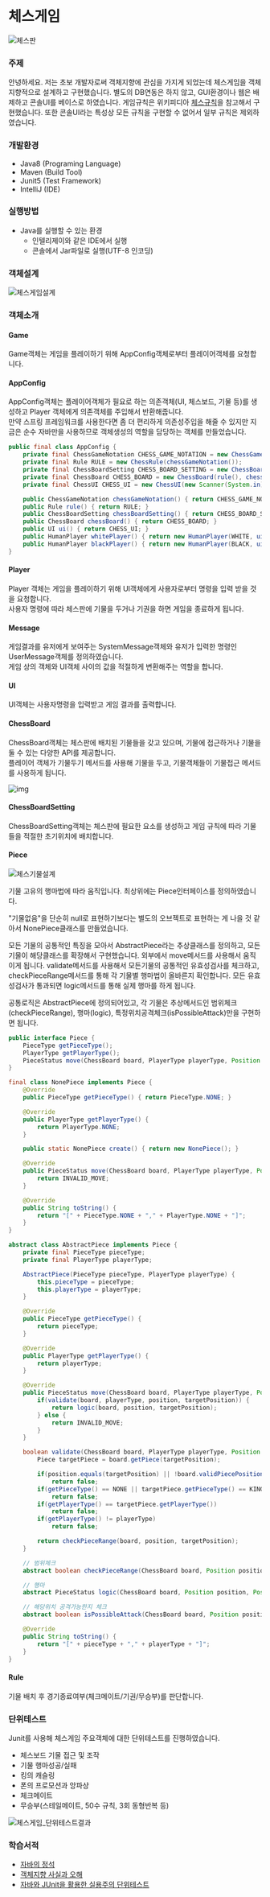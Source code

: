 체스게임
===============

![체스판](https://user-images.githubusercontent.com/35022991/124528773-00f30100-de44-11eb-9dfd-196dcf3f84d2.PNG)

### 주제
안녕하세요. 저는 초보 개발자로써 객체지향에 관심을 가지게 되었는데 
체스게임을 객체지향적으로 설계하고 구현했습니다.
별도의 DB연동은 하지 않고, GUI환경이나 웹은 배제하고 콘솔UI를 베이스로 하였습니다.
게임규칙은 위키피디아 [체스규칙](https://ko.wikipedia.org/wiki/%EC%B2%B4%EC%8A%A4_%EA%B7%9C%EC%B9%99 "체스규칙")을 참고해서 구현했습니다. 
또한 콘솔UI라는 특성상 모든 규칙을 구현할 수 없어서 일부 규칙은 제외하였습니다.

### 개발환경
* Java8 (Programing Language)   
* Maven (Build Tool)   
* Junit5 (Test Framework)   
* IntelliJ (IDE)  

### 실행방법
* Java를 실행할 수 있는 환경
    * 인텔리제이와 같은 IDE에서 실행
    * 콘솔에서 Jar파일로 실행(UTF-8 인코딩)

### 객체설계
![체스게임설계](https://user-images.githubusercontent.com/35022991/124465955-02cfac80-ddd1-11eb-8d11-601673c5f4a9.png)

### 객체소개

#### Game
Game객체는 게임을 플레이하기 위해 AppConfig객체로부터 플레이어객체를 요청합니다.

#### AppConfig
AppConfig객체는 플레이어객체가 필요로 하는 의존객체(UI, 체스보드, 기물 등)를 생성하고 
Player 객체에게 의존객체를 주입해서 반환해줍니다.  
만약 스프링 프레임워크를 사용한다면 좀 더 편리하게 의존성주입을 해줄 수 있지만 
지금은 순수 자바만을 사용하므로 객체생성의 역할을 담당하는 객체를 만들었습니다.

```java
public final class AppConfig {
    private final ChessGameNotation CHESS_GAME_NOTATION = new ChessGameNotation();
    private final Rule RULE = new ChessRule(chessGameNotation());
    private final ChessBoardSetting CHESS_BOARD_SETTING = new ChessBoardSetting();
    private final ChessBoard CHESS_BOARD = new ChessBoard(rule(), chessBoardSetting().create());
    private final ChessUI CHESS_UI = new ChessUI(new Scanner(System.in), new BoardPrinter(), new ConsoleFormatter());

    public ChessGameNotation chessGameNotation() { return CHESS_GAME_NOTATION; }
    public Rule rule() { return RULE; }
    public ChessBoardSetting chessBoardSetting() { return CHESS_BOARD_SETTING; }
    public ChessBoard chessBoard() { return CHESS_BOARD; }
    public UI ui() { return CHESS_UI; }
    public HumanPlayer whitePlayer() { return new HumanPlayer(WHITE, ui(), chessBoard()); }
    public HumanPlayer blackPlayer() { return new HumanPlayer(BLACK, ui(), chessBoard()); }
}
```

#### Player
Player 객체는 게임을 플레이하기 위해 UI객체에게 사용자로부터 명령을 입력 받을 것을 요청합니다.  
사용자 명령에 따라 체스판에 기물을 두거나 기권을 하면 게임을 종료하게 됩니다.

#### Message
게임결과를 유저에게 보여주는 SystemMessage객체와 유저가 입력한 명령인 UserMessage객체를 정의하였습니다.  
게임 상의 객체와 UI객체 사이의 값을 적절하게 변환해주는 역할을 합니다.

#### UI
UI객체는 사용자명령을 입력받고 게임 결과를 출력합니다.

#### ChessBoard
ChessBoard객체는 체스판에 배치된 기물들을 갖고 있으며, 기물에 접근하거나 기물을 둘 수 있는 다양한 API를 제공합니다.  
플레이어 객체가 기물두기 메서드를 사용해 기물을 두고, 기물객체들이 기물접근 메서드를 사용하게 됩니다.

![img](https://user-images.githubusercontent.com/35022991/126866643-75cc33bb-0392-407f-99b5-59815f56d7f1.png)

#### ChessBoardSetting
ChessBoardSetting객체는 체스판에 필요한 요소를 생성하고 게임 규칙에 따라 기물들을
적절한 초기위치에 배치합니다.

#### Piece
![체스기물설계](https://user-images.githubusercontent.com/35022991/124468974-ba19f280-ddd4-11eb-82ba-c76b45db84b9.PNG)

기물 고유의 행마법에 따라 움직입니다. 최상위에는 Piece인터페이스를 정의하였습니다.

"기물없음"을 단순히 null로 표현하기보다는 별도의 오브젝트로 표현하는 게 나을 것 같아서 
NonePiece클래스를 만들었습니다. 

모든 기물의 공통적인 특징을 모아서 AbstractPiece라는 추상클래스를 정의하고, 
모든 기물이 해당클래스를 확장해서 구현했습니다. 외부에서 move메서드를 사용해서 
움직이게 됩니다. validate메서드를 사용해서 모든기물의 공통적인 유효성검사를 체크하고, 
checkPieceRange메서드를 통해 각 기물별 행마법이 올바른지 확인합니다. 모든 유효성검사가
통과되면 logic메서드를 통해 실제 행마를 하게 됩니다.

공통로직은 AbstractPiece에 정의되어있고, 
각 기물은 추상메서드인 범위체크(checkPieceRange), 행마(logic), 
특정위치공격체크(isPossibleAttack)만을 구현하면 됩니다.

```java
public interface Piece {
    PieceType getPieceType();
    PlayerType getPlayerType();
    PieceStatus move(ChessBoard board, PlayerType playerType, Position position, Position targetPosition);
}

```
```java
final class NonePiece implements Piece {
    @Override
    public PieceType getPieceType() { return PieceType.NONE; }

    @Override
    public PlayerType getPlayerType() {
        return PlayerType.NONE;
    }

    public static NonePiece create() { return new NonePiece(); }

    @Override
    public PieceStatus move(ChessBoard board, PlayerType playerType, Position position, Position targetPosition) {
        return INVALID_MOVE;
    }

    @Override
    public String toString() {
        return "[" + PieceType.NONE + "," + PlayerType.NONE + "]";
    }
}
```
```java
abstract class AbstractPiece implements Piece {
    private final PieceType pieceType;
    private final PlayerType playerType;

    AbstractPiece(PieceType pieceType, PlayerType playerType) {
        this.pieceType = pieceType;
        this.playerType = playerType;
    }

    @Override
    public PieceType getPieceType() {
        return pieceType;
    }

    @Override
    public PlayerType getPlayerType() {
        return playerType;
    }

    @Override
    public PieceStatus move(ChessBoard board, PlayerType playerType, Position position, Position targetPosition) {
        if(validate(board, playerType, position, targetPosition)) {
            return logic(board, position, targetPosition);
        } else {
            return INVALID_MOVE;
        }
    }

    boolean validate(ChessBoard board, PlayerType playerType, Position position, Position targetPosition) {
        Piece targetPiece = board.getPiece(targetPosition);

        if(position.equals(targetPosition) || !board.validPiecePosition(targetPosition))
            return false;
        if(getPieceType() == NONE || targetPiece.getPieceType() == KING)
            return false;
        if(getPlayerType() == targetPiece.getPlayerType())
            return false;
        if(getPlayerType() != playerType)
            return false;

        return checkPieceRange(board, position, targetPosition);
    }

    // 범위체크
    abstract boolean checkPieceRange(ChessBoard board, Position position, Position targetPosition);

    // 행마
    abstract PieceStatus logic(ChessBoard board, Position position, Position targetPosition);

    // 해당위치 공격가능한지 체크
    abstract boolean isPossibleAttack(ChessBoard board, Position position, Position targetPosition);

    @Override
    public String toString() {
        return "[" + pieceType + "," + playerType + "]";
    }
}
```

#### Rule
기물 배치 후 경기종료여부(체크메이트/기권/무승부)를 판단합니다.

### 단위테스트  
Junit를 사용해 체스게임 주요객체에 대한 단위테스트를 진행하였습니다.
* 체스보드 기물 접근 및 조작
* 기물 행마성공/실패
* 킹의 캐슬링
* 폰의 프로모션과 앙파상
* 체크메이트
* 무승부(스테일메이트, 50수 규칙, 3회 동형반복 등)

![체스게임_단위테스트결과](https://user-images.githubusercontent.com/35022991/125237765-322a7000-e321-11eb-8de2-2be6433bbe0f.PNG)

### 학습서적  
* [자바의 정석](http://www.yes24.com/Product/Goods/24259565?OzSrank=3, "자바의 정석")
* [객체지향 사실과 오해](http://www.yes24.com/Product/Goods/18249021, "객체지향 사실과 오해")
* [자바와 JUnit을 활용한 실용주의 단위테스트](http://www.yes24.com/Product/Goods/75189146, "자바와 JUnit을 활용한 실용주의 단위테스트")
